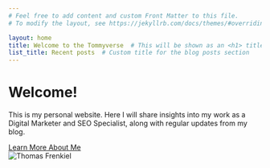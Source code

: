 ```yaml
---
# Feel free to add content and custom Front Matter to this file.
# To modify the layout, see https://jekyllrb.com/docs/themes/#overriding-theme-defaults

layout: home
title: Welcome to the Tommyverse  # This will be shown as an <h1> title
list_title: Recent posts  # Custom title for the blog posts section
---
```


<div class="cf"> <!-- cf is used to contain floats -->
    <div class="fl w-70 pa2">
        <h1>Welcome!</h1>
        <p>This is my personal website. Here I will share insights into my work as a Digital Marketer and SEO Specialist, along with regular updates from my blog.</p>
        <a href="/about/" class="link blue">Learn More About Me</a>
    </div>
    <div class="fl w-30 pa2">
        <img src="{{ '/assets/images/thomas_frenkiel.jpg' | relative_url }}" alt="Thomas Frenkiel" class="w-100 db center">
    </div>
</div>




